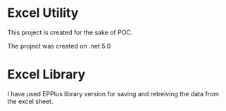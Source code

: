# Excel Utility
This project is created for the sake of POC.

The project was created on .net 5.0

# Excel Library
I have used EPPlus library version for saving and retreiving the data from the excel sheet.

